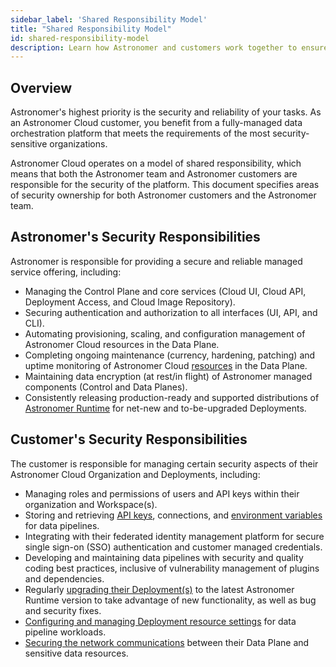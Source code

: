 ```yaml
---
sidebar_label: 'Shared Responsibility Model'
title: "Shared Responsibility Model"
id: shared-responsibility-model
description: Learn how Astronomer and customers work together to ensure security on Astronomer Cloud.
---
```


## Overview

Astronomer's highest priority is the security and reliability of your tasks. As an Astronomer Cloud customer, you benefit from a fully-managed data orchestration platform that meets the requirements of the most security-sensitive organizations.

Astronomer Cloud operates on a model of shared responsibility, which means that both the Astronomer team and Astronomer customers are responsible for the security of the platform. This document specifies areas of security ownership for both Astronomer customers and the Astronomer team.

## Astronomer's Security Responsibilities

Astronomer is responsible for providing a secure and reliable managed service offering, including:

- Managing the Control Plane and core services (Cloud UI, Cloud API, Deployment Access, and Cloud Image Repository).
- Securing authentication and authorization to all interfaces (UI, API, and CLI).
- Automating provisioning, scaling, and configuration management of Astronomer Cloud resources in the Data Plane.
- Completing ongoing maintenance (currency, hardening, patching) and uptime monitoring of Astronomer Cloud [resources](resource-reference-aws.md) in the Data Plane.
- Maintaining data encryption (at rest/in flight) of Astronomer managed components (Control and Data Planes).
- Consistently releasing production-ready and supported distributions of [Astronomer Runtime](upgrade-runtime.md) for net-new and to-be-upgraded Deployments.

## Customer's Security Responsibilities  

The customer is responsible for managing certain security aspects of their Astronomer Cloud Organization and Deployments, including:

- Managing roles and permissions of users and API keys within their organization and Workspace(s).
- Storing and retrieving [API keys](api-keys.md), connections, and [environment variables](environment-variables.md.md) for data pipelines.
- Integrating with their federated identity management platform for secure single sign-on (SSO) authentication and customer managed credentials.
- Developing and maintaining data pipelines with security and quality coding best practices, inclusive of vulnerability management of plugins and dependencies.
- Regularly [upgrading their Deployment(s)](upgrade-runtime.md) to the latest Astronomer Runtime version to take advantage of new functionality, as well as bug and security fixes.
- [Configuring and managing Deployment resource settings](configure-deployment.md) for data pipeline workloads.
- [Securing the network communications](install-aws-standard.md.md#step-4-let-astronomer-complete-the-install) between their Data Plane and sensitive data resources.
